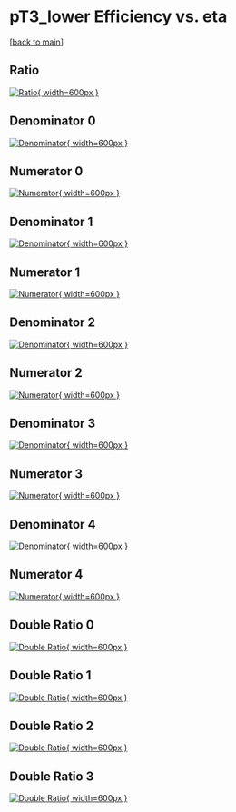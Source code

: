 # pT3_lower Efficiency vs. eta

[[back to main](./)]



## Ratio

[![Ratio](../mtv/var/pT3_lower_vtr_11_1_eff_eta.png){ width=600px }](../mtv/var/pT3_lower_vtr_11_1_eff_eta.pdf)

## Denominator 0

[![Denominator](../mtv/den/pT3_lower_vtr_11_1_eff_eta_den0.png){ width=600px }](../mtv/den/pT3_lower_vtr_11_1_eff_eta_den0.pdf)

## Numerator 0

[![Numerator](../mtv/num/pT3_lower_vtr_11_1_eff_eta_num0.png){ width=600px }](../mtv/num/pT3_lower_vtr_11_1_eff_eta_num0.pdf)

## Denominator 1

[![Denominator](../mtv/den/pT3_lower_vtr_11_1_eff_eta_den1.png){ width=600px }](../mtv/den/pT3_lower_vtr_11_1_eff_eta_den1.pdf)

## Numerator 1

[![Numerator](../mtv/num/pT3_lower_vtr_11_1_eff_eta_num1.png){ width=600px }](../mtv/num/pT3_lower_vtr_11_1_eff_eta_num1.pdf)

## Denominator 2

[![Denominator](../mtv/den/pT3_lower_vtr_11_1_eff_eta_den2.png){ width=600px }](../mtv/den/pT3_lower_vtr_11_1_eff_eta_den2.pdf)

## Numerator 2

[![Numerator](../mtv/num/pT3_lower_vtr_11_1_eff_eta_num2.png){ width=600px }](../mtv/num/pT3_lower_vtr_11_1_eff_eta_num2.pdf)

## Denominator 3

[![Denominator](../mtv/den/pT3_lower_vtr_11_1_eff_eta_den3.png){ width=600px }](../mtv/den/pT3_lower_vtr_11_1_eff_eta_den3.pdf)

## Numerator 3

[![Numerator](../mtv/num/pT3_lower_vtr_11_1_eff_eta_num3.png){ width=600px }](../mtv/num/pT3_lower_vtr_11_1_eff_eta_num3.pdf)

## Denominator 4

[![Denominator](../mtv/den/pT3_lower_vtr_11_1_eff_eta_den4.png){ width=600px }](../mtv/den/pT3_lower_vtr_11_1_eff_eta_den4.pdf)

## Numerator 4

[![Numerator](../mtv/num/pT3_lower_vtr_11_1_eff_eta_num4.png){ width=600px }](../mtv/num/pT3_lower_vtr_11_1_eff_eta_num4.pdf)

## Double Ratio 0

[![Double Ratio](../mtv/ratio/pT3_lower_vtr_11_1_eff_eta_ratio0.png){ width=600px }](../mtv/ratio/pT3_lower_vtr_11_1_eff_eta_ratio0.pdf)

## Double Ratio 1

[![Double Ratio](../mtv/ratio/pT3_lower_vtr_11_1_eff_eta_ratio1.png){ width=600px }](../mtv/ratio/pT3_lower_vtr_11_1_eff_eta_ratio1.pdf)

## Double Ratio 2

[![Double Ratio](../mtv/ratio/pT3_lower_vtr_11_1_eff_eta_ratio2.png){ width=600px }](../mtv/ratio/pT3_lower_vtr_11_1_eff_eta_ratio2.pdf)

## Double Ratio 3

[![Double Ratio](../mtv/ratio/pT3_lower_vtr_11_1_eff_eta_ratio3.png){ width=600px }](../mtv/ratio/pT3_lower_vtr_11_1_eff_eta_ratio3.pdf)

